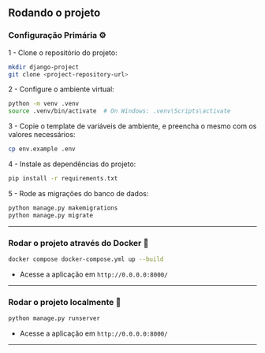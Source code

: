 ## Rodando o projeto

### Configuração Primária ⚙️
1 - Clone o repositório do projeto:
```bash
mkdir django-project
git clone <project-repository-url>
```

2 - Configure o ambiente virtual:
```bash
python -m venv .venv
source .venv/bin/activate  # On Windows: .venv\Scripts\activate
```
3 - Copie o template de variáveis de ambiente, e preencha o mesmo com os valores necessários:
```bash
cp env.example .env
```

4 - Instale as dependências do projeto:
```bash
pip install -r requirements.txt
```

5 - Rode as migrações do banco de dados:
```bash
python manage.py makemigrations
python manage.py migrate
```
---

### Rodar o projeto através do Docker 🐳
```bash
docker compose docker-compose.yml up --build
```
- Acesse a aplicação em `http://0.0.0.0:8000/`

---

### Rodar o projeto localmente 🏡
```bash
python manage.py runserver
```
- Acesse a aplicação em `http://0.0.0.0:8000/`
---


